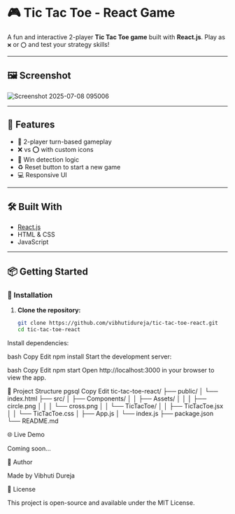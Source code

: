 # 🎮 Tic Tac Toe - React Game

A fun and interactive 2-player **Tic Tac Toe game** built with **React.js**. Play as `❌` or `⭕` and test your strategy skills!

---

## 🖼️ Screenshot

![Screenshot 2025-07-08 095006](https://github.com/user-attachments/assets/fb78daa3-9ef4-4602-a236-70545911b63d)


---

## 🚀 Features

- 🔁 2-player turn-based gameplay
- ❌ vs ⭕ with custom icons
- 🧠 Win detection logic
- ♻️ Reset button to start a new game
- 💻 Responsive UI

---

## 🛠️ Built With

- [React.js](https://reactjs.org/)
- HTML & CSS
- JavaScript

---

## 📦 Getting Started

### 🔧 Installation

1. **Clone the repository:**

   ```bash
   git clone https://github.com/vibhutidureja/tic-tac-toe-react.git
   cd tic-tac-toe-react
Install dependencies:

bash
Copy
Edit
npm install
Start the development server:

bash
Copy
Edit
npm start
Open http://localhost:3000 in your browser to view the app.

📁 Project Structure
pgsql
Copy
Edit
tic-tac-toe-react/
├── public/
│   └── index.html
├── src/
│   ├── Components/
│   │   ├── Assets/
│   │   │   ├── circle.png
│   │   │   └── cross.png
│   │   └── TicTacToe/
│   │       ├── TicTacToe.jsx
│   │       └── TicTacToe.css
│   ├── App.js
│   └── index.js
├── package.json
└── README.md


🌐 Live Demo

Coming soon...

🙌 Author

Made by Vibhuti Dureja

📜 License

This project is open-source and available under the MIT License.
